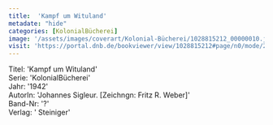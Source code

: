 ```yaml
---
title:  'Kampf um Wituland'
metadate: "hide"
categories: [KolonialBücherei]
image: '/assets/images/coverart/Kolonial-Bücherei/1028815212_00000010.jpg'
visit: 'https://portal.dnb.de/bookviewer/view/1028815212#page/n0/mode/2up'
---
```

Titel: 'Kampf um Wituland' <br>
Serie: 'KolonialBücherei' <br>
Jahr: '1942' <br>
AutorIn: 'Johannes Sigleur. [Zeichngn: Fritz R. Weber]' <br>
Band-Nr: '?' <br>
Verlag: ' Steiniger'